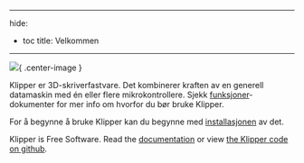 ***

hide:

- toc title: Velkommen

***

![](img/klipper-logo.png){ .center-image }

Klipper er 3D-skriverfastvare. Det kombinerer kraften av en generell datamaskin med én eller flere mikrokontrollere. Sjekk [funksjoner](Features.md)-dokumenter for mer info om hvorfor du bør bruke Klipper.

For å begynne å bruke Klipper kan du begynne med [installasjonen](installasjonen.md) av det.

Klipper is Free Software. Read the [documentation](Overview.md) or view [the Klipper code on github](https://github.com/Klipper3d/klipper).
